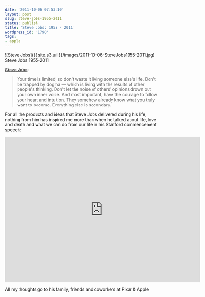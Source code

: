 ```yaml
---
date: '2011-10-06 07:53:10'
layout: post
slug: steve-jobs-1955-2011
status: publish
title: 'Steve Jobs: 1955 - 2011'
wordpress_id: '1790'
tags:
- apple
---
```



![Steve Jobs]({{ site.s3.url }}/images/2011-10-06-SteveJobs1955-2011.jpg)
Steve Jobs 1955-2011


[Steve Jobs][stanford]:

> Your time is limited, so don't waste it living someone else's life. Don't be trapped by dogma — which is living with the results of other people's thinking. Don't let the noise of others' opinions drown out your own inner voice. And most important, have the courage to follow your heart and intuition. They somehow already know what you truly want to become. Everything else is secondary.

For all the products and ideas that Steve Jobs delivered during his life, nothing from him has inspired me more than when he talked about life, love and death and what we can do from our life in his Stanford commencement speech:

<iframe width="640" height="480" src="http://www.youtube.com/embed/UF8uR6Z6KLc" frameborder="0" allowfullscreen=""></iframe>


All my thoughts go to his family, friends and coworkers at Pixar & Apple.

[stanford]: http://news.stanford.edu/news/2005/june15/jobs-061505.html
